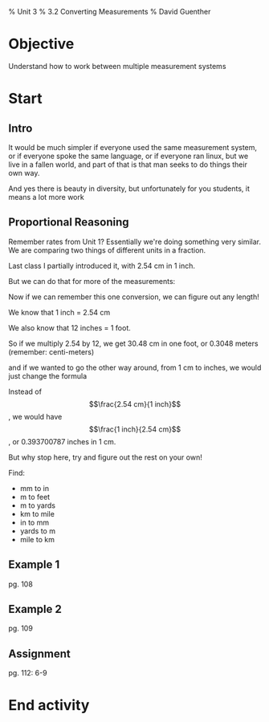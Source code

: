 % Unit 3
% 3.2 Converting Measurements
% David Guenther

# Objective

Understand how to work between multiple measurement systems

# Start

## Intro

It would be much simpler if everyone used the same measurement system, or if everyone spoke the same language, or if everyone ran linux, but we live in a fallen world, and part of that is that man seeks to do things their own way.

And yes there is beauty in diversity, but unfortunately for you students, it means a lot more work

## Proportional Reasoning

Remember rates from Unit 1? Essentially we're doing something very similar. We are comparing two things of different units in a fraction.

Last class I partially introduced it, with 2.54 cm in 1 inch.

But we can do that for more of the measurements:

Now if we can remember this one conversion, we can figure out any length!

We know that 1 inch = 2.54 cm

We also know that 12 inches = 1 foot.

So if we multiply 2.54 by 12, we get 30.48 cm in one foot, or 0.3048 meters (remember: centi-meters)

and if we wanted to go the other way around, from 1 cm to inches, we would just change the formula

Instead of $$\frac{2.54 cm}{1 inch}$$, we would have $$\frac{1 inch}{2.54 cm}$$, or 0.393700787 inches in 1 cm.

But why stop here, try and figure out the rest on your own!

Find:

* mm to in
* m to feet
* m to yards
* km to mile
* in to mm
* yards to m
* mile to km

## Example 1

pg. 108


## Example 2

pg. 109


## Assignment

pg. 112: 6-9

# End activity
